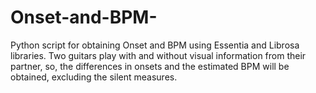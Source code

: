 # Onset-and-BPM-
Python script for obtaining Onset and BPM using Essentia and Librosa libraries. Two guitars play with and without visual information from their partner, so, the differences in onsets and the estimated BPM will be obtained, excluding the silent measures.
